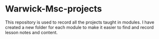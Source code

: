 # Warwick-Msc-projects
This repository is used to record all the projects taught in modules. I have created a new folder for each module to make it easier to find and record lesson notes and content. 

